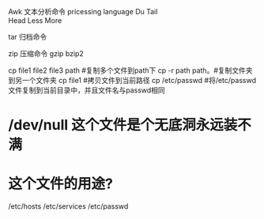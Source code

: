 Awk  文本分析命令 pricessing  language
Du
Tail    
Head
Less
More

tar 归档命令

zip 压缩命令
gzip
bzip2

cp file1 file2 file3 path #复制多个文件到path下
cp -r path path。#复制文件夹到另一个文件夹
cp file1 #拷贝文件到当前路径
 cp  /etc/passwd #将/etc/passwd文件复制到当前目录中，并且文件名与passwd相同


# /dev/null 这个文件是个无底洞永远装不满

# 这个文件的用途?
/etc/hosts
/etc/services
/etc/passwd


